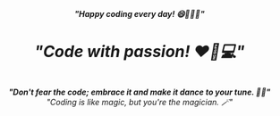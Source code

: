 <center><i><b>"Happy coding every day! 😄👨‍💻📅"</br></b>
 <h1>"Code with passion! ❤️🚀💻"</h1><br>
<b>"Don't fear the code; embrace it and make it dance to your tune. 💃🕺"</b></br>
 "Coding is like magic, but you're the magician. 🪄"</i>
</center>


